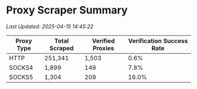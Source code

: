 # Proxy Scraper Summary

_Last Updated: 2025-04-15 14:45:22_

| Proxy Type | Total Scraped | Verified Proxies | Verification Success Rate |
|------------|--------------|------------------|--------------------------|
| HTTP | 251,341 | 1,503 | 0.6% |
| SOCKS4 | 1,899 | 149 | 7.8% |
| SOCKS5 | 1,304 | 209 | 16.0% |
